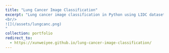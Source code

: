```yaml
---
title: "Lung Cancer Image Classification"
excerpt: "Lung cancer image classification in Python using LIDC dataset. Images are processed using local feature descriptors and transformation methods before input into classifiers.
<br/>
![](/assets/lungcanc.png)
"
collection: portfolio
redirect_to: 
  - https://xunweiyee.github.io/lung-cancer-image-classification/
---
```

